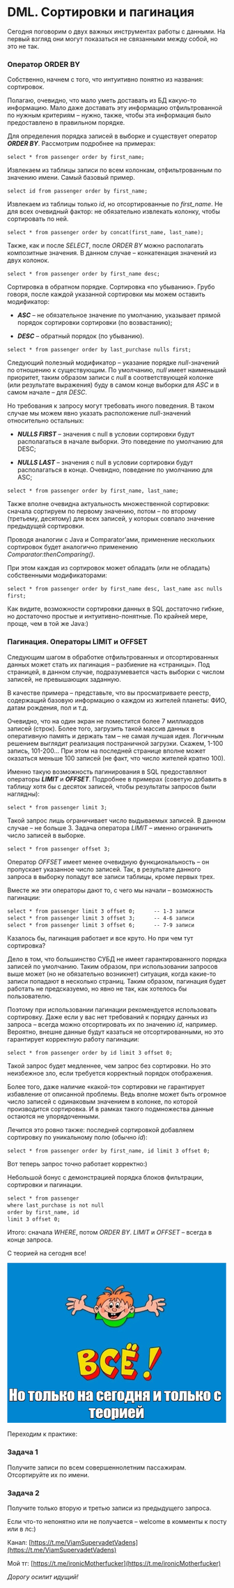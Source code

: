DML. Сортировки и пагинация
===========================


Сегодня поговорим о двух важных инструментах работы с данными. На первый взгляд они могут показаться не связанными между собой, но это не так.

### Оператор ORDER BY

Собственно, начнем с того, что интуитивно понятно из названия: сортировок.

Полагаю, очевидно, что мало уметь доставать из БД какую-то информацию. Мало даже доставать эту информацию отфильтрованной по нужным критериям – нужно, также, чтобы эта информация было предоставлено в правильном порядке.

Для определения порядка записей в выборке и существует оператор **_ORDER BY_**. Рассмотрим подробнее на примерах:

```
select * from passenger order by first_name;
```

Извлекаем из таблицы записи по всем колонкам, отфильтрованным по значению имени. Самый базовый пример.


```
select id from passenger order by first_name;
```

Извлекаем из таблицы только _id_, но отсортированные по _first_name_. Не для всех очевидный фактор: не обязательно извлекать колонку, чтобы сортировать по ней.


```
select * from passenger order by concat(first_name, last_name);
```

Также, как и после _SELECT_, после _ORDER BY_ можно располагать композитные значения. В данном случае – конкатенация значений из двух колонок.


```
select * from passenger order by first_name desc;
```

Сортировка в обратном порядке. Сортировка «по убыванию». Грубо говоря, после каждой указанной сортировки мы можем оставить модификатор:

* **_ASC_** – не обязательное значение по умолчанию, указывает прямой порядок сортировки сортировки (по возвастанию);

* **_DESC_** – обратный порядок (по убыванию).


```
select * from passenger order by last_purchase nulls first;
```

Следующий полезный модификатор – указание порядке _null_\-значений по отношению к существующим. По умолчанию, _null_ имеет наименьший приоритет, таким образом записи с _null_ в соответствующей колонке (или результате выражения) буду в самом конце выборки для _ASC_ и в самом начале – для _DESC_.

Но требования к запросу могут требовать иного поведения. В таком случае мы можем явно указать расположение _null_\-значений относительно остальных:

* **_NULLS FIRST_** – значения с null в условии сортировки будут располагаться в начале выборки. Это поведение по умолчанию для DESC;

* **_NULLS LAST_** – значения с null в условии сортировки будут располагаться в конце. Очевидно, поведение по умолчанию для ASC;


```
select * from passenger order by first_name, last_name;
```

Также вполне очевидна актуальность множественной сортировки: сначала сортируем по первому значению, потом – по второму (третьему, десятому) для всех записей, у которых совпало значение предыдущей сортировки.

Проводя аналогии с Java и Comparator’ами, применение нескольких сортировок будет аналогично применению _Comparator:thenComparing()_.

При этом каждая из сортировок может обладать (или не обладать) собственными модификаторами:

```
select * from passenger order by first_name desc, last_name asc nulls first;
```

Как видите, возможности сортировки данных в SQL достаточно гибкие, но достаточно простые и интуитивно-понятные. По крайней мере, проще, чем в той же Java:)

### Пагинация. Операторы LIMIT и OFFSET

Следующим шагом в обработке отфильтрованных и отсортированных данных может стать их пагинация – разбиение на «страницы». Под страницей, в данном случае, подразумевается часть выборки с числом записей, не превышающих заданную.

В качестве примера – представьте, что вы просматриваете реестр, содержащий базовую информацию о каждом из жителей планеты: ФИО, датам рождения, пол и т.д.

Очевидно, что на один экран не поместится более 7 миллиардов записей (строк). Более того, загрузить такой массив данных в оперативную память и держать там – не самая лучшая идея. Логичным решением выглядит реализация постраничной загрузки. Скажем, 1-100 запись, 101-200… При этом на последней странице вполне может оказаться меньше 100 записей (не факт, что число жителей кратно 100).

Именно такую возможность пагинирования в SQL предоставляют операторы **_LIMIT_** и **_OFFSET_**. Подробнее в примерах (советую добавить в таблицу хотя бы с десяток записей, чтобы результаты запросов были наглядны):

```
select * from passenger limit 3;
```

Такой запрос лишь ограничивает число выдываемых записей. В данном случае – не больше 3. Задача оператора _LIMIT_ – именно ограничить число записей в выборке.


```
select * from passenger offset 3;
```

Оператор _OFFSET_ имеет менее очевидную функциональность – он пропускает указанное число записей. Так, в результате данного запроса в выборку попадут все записи таблицы, кроме первых трех.



Вместе же эти операторы дают то, с чего мы начали – возможность пагинации:

```
select * from passenger limit 3 offset 0;      -- 1-3 записи
select * from passenger limit 3 offset 3;      -- 4-6 записи
select * from passenger limit 3 offset 6;      -- 7-9 записи
```

Казалось бы, пагинация работает и все круто. Но при чем тут сортировка?

Дело в том, что большинство СУБД не имеет гарантированного порядка записей по умолчанию. Таким образом, при использовании запросов выше может (но не обязательно возникнет) ситуация, когда какие-то записи попадают в несколько страниц. Таким образом, пагинация будет работать не предсказуемо, но явно не так, как хотелось бы пользователю.

Поэтому при использовании пагинации рекомендуется использовать сортировку. Даже если у вас нет требований к порядку данных из запроса – всегда можно отсортировать их по значению _id_, например. Вероятно, внешне данные будут казаться не отсортированными, но это гарантирует корректную работу пагинации:

```
select * from passenger order by id limit 3 offset 0;
```

Такой запрос будет медленнее, чем запрос без сортировки. Но это неизбежное зло, если требуется корректный порядок отображения.

Более того, даже наличие «какой-то» сортировки не гарантирует избавление от описанной проблемы. Ведь вполне может быть огромное число записей с одинаковым значением в колонке, по которой производится сортировка. И в рамках такого подмножества данные остаются не упорядоченными.

Лечится это ровно также: последней сортировкой добавляем сортировку по уникальному полю (обычно _id_):

```
select * from passenger order by first_name, id limit 3 offset 0;
```

Вот теперь запрос точно работает корректно:)

Небольшой бонус с демонстрацией порядка блоков фильтрации, сортировки и пагинации.

```
select * from passenger
where last_purchase is not null
order by first_name, id
limit 3 offset 0;
```

Итого: сначала _WHERE_, потом _ORDER BY_. _LIMIT_ и _OFFSET_ – всегда в конце запроса.

С теорией на сегодня все!

![end_of_the_lesson2.png](..%2F..%2F..%2Ffile%2Fend_of_the_lesson2.png)

Переходим к практике:

### Задача 1

Получите записи по всем совершеннолетним пассажирам. Отсортируйте их по имени.

### Задача 2

Получите только вторую и третью записи из предыдущего запроса.



Если что-то непонятно или не получается – welcome в комменты к посту или в лс:)

Канал: [https://t.me/ViamSupervadetVadens](https://t.me/ViamSupervadetVadens)

Мой тг: [https://t.me/ironicMotherfucker](https://t.me/ironicMotherfucker)

_Дорогу осилит идущий!_